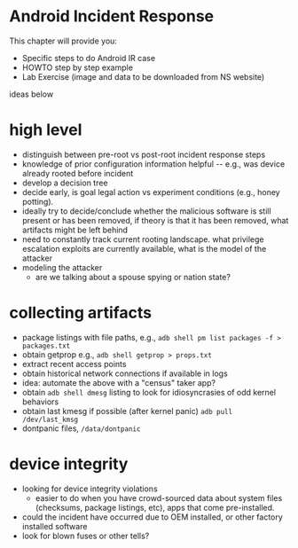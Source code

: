 # Android Incident Response

This chapter will provide you:

* Specific steps to do Android IR case 
* HOWTO step by step example
* Lab Exercise (image and data to be downloaded from NS website)

ideas below


# high level
- distinguish between pre-root vs post-root incident response steps
- knowledge of prior configuration information helpful -- e.g., was device already rooted before incident
- develop a decision tree
- decide early, is goal legal action vs experiment conditions (e.g., honey potting).
- ideally try to decide/conclude whether the malicious software is still present or has been removed, if theory is that it has been removed, what artifacts might be left behind
- need to constantly track current rooting landscape. what privilege escalation exploits are currently available, what is the model of the attacker
- modeling the attacker
  - are we talking about a spouse spying or nation state?

# collecting artifacts
- package listings with file paths, e.g., `adb shell pm list packages -f > packages.txt`
- obtain getprop e.g., `adb shell getprop > props.txt`
- extract recent access points
- obtain historical network connections if available in logs
- idea: automate the above with a "census" taker app?
- obtain `adb shell dmesg` listing to look for idiosyncrasies of odd kernel behaviors
- obtain last kmesg if possible (after kernel panic) `adb pull /dev/last_kmsg`
- dontpanic files, `/data/dontpanic`

# device integrity
- looking for device integrity violations
  - easier to do when you have crowd-sourced data about system files (checksums, package listings, etc), apps that come pre-installed.
- could the incident have occurred due to OEM installed, or other factory installed software
- look for blown fuses or other tells?


